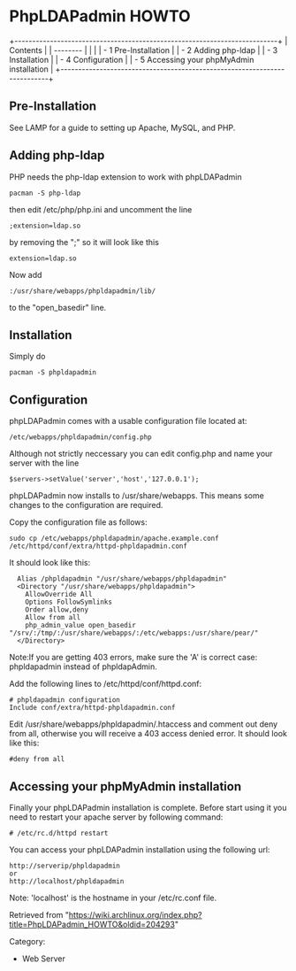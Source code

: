 PhpLDAPadmin HOWTO
==================

+--------------------------------------------------------------------------+
| Contents                                                                 |
| --------                                                                 |
|                                                                          |
| -   1 Pre-Installation                                                   |
| -   2 Adding php-ldap                                                    |
| -   3 Installation                                                       |
| -   4 Configuration                                                      |
| -   5 Accessing your phpMyAdmin installation                             |
+--------------------------------------------------------------------------+

Pre-Installation
----------------

See LAMP for a guide to setting up Apache, MySQL, and PHP.

Adding php-ldap
---------------

PHP needs the php-ldap extension to work with phpLDAPadmin

    pacman -S php-ldap

then edit /etc/php/php.ini and uncomment the line

    ;extension=ldap.so

by removing the ";" so it will look like this

    extension=ldap.so

Now add

    :/usr/share/webapps/phpldapadmin/lib/

to the "open_basedir" line.

Installation
------------

Simply do

    pacman -S phpldapadmin

Configuration
-------------

phpLDAPadmin comes with a usable configuration file located at:

    /etc/webapps/phpldapadmin/config.php

Although not strictly neccessary you can edit config.php and name your
server with the line

    $servers->setValue('server','host','127.0.0.1');

phpLDAPadmin now installs to /usr/share/webapps. This means some changes
to the configuration are required.

Copy the configuration file as follows:

    sudo cp /etc/webapps/phpldapadmin/apache.example.conf /etc/httpd/conf/extra/httpd-phpldapadmin.conf

It should look like this:

      Alias /phpldapadmin "/usr/share/webapps/phpldapadmin"
      <Directory "/usr/share/webapps/phpldapadmin">
        AllowOverride All
        Options FollowSymlinks
        Order allow,deny
        Allow from all
        php_admin_value open_basedir "/srv/:/tmp/:/usr/share/webapps/:/etc/webapps:/usr/share/pear/"
      </Directory>

Note:If you are getting 403 errors, make sure the 'A' is correct case:
phpldapadmin instead of phpldapAdmin.

Add the following lines to /etc/httpd/conf/httpd.conf:

    # phpldapadmin configuration
    Include conf/extra/httpd-phpldapadmin.conf

Edit /usr/share/webapps/phpldapadmin/.htaccess and comment out deny from
all, otherwise you will receive a 403 access denied error. It should
look like this:

    #deny from all

Accessing your phpMyAdmin installation
--------------------------------------

Finally your phpLDAPadmin installation is complete. Before start using
it you need to restart your apache server by following command:

    # /etc/rc.d/httpd restart

You can access your phpLDAPadmin installation using the following url:

    http://serverip/phpldapadmin
    or
    http://localhost/phpldapadmin

Note: 'localhost' is the hostname in your /etc/rc.conf file.

Retrieved from
"https://wiki.archlinux.org/index.php?title=PhpLDAPadmin_HOWTO&oldid=204293"

Category:

-   Web Server
